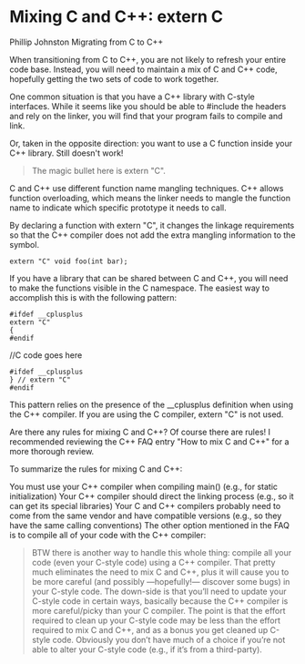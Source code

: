 
# Mixing C and C++: extern C

Phillip Johnston  Migrating from C to C++

When transitioning from C to C++, you are not likely to refresh your entire code base. Instead, you will need to maintain a mix of C and C++ code, hopefully getting the two sets of code to work together.

One common situation is that you have a C++ library with C-style interfaces. While it seems like you should be able to #include the headers and rely on the linker, you will find that your program fails to compile and link.

Or, taken in the opposite direction: you want to use a C function inside your C++ library. Still doesn't work!

>The magic bullet here is extern "C".

C and C++ use different function name mangling techniques. C++ allows function overloading, which means the linker needs to mangle the function name to indicate which specific prototype it needs to call.

By declaring a function with extern "C", it changes the linkage requirements so that the C++ compiler does not add the extra mangling information to the symbol.

    extern "C" void foo(int bar);

If you have a library that can be shared between C and C++, you will need to make the functions visible in the C namespace. The easiest way to accomplish this is with the following pattern:

    #ifdef __cplusplus
    extern "C"
    {
    #endif

//C code goes here

    #ifdef __cplusplus
    } // extern "C"
    #endif

This pattern relies on the presence of the __cplusplus definition when using the C++ compiler. If you are using the C compiler, extern "C" is not used.

Are there any rules for mixing C and C++?
Of course there are rules! I recommended reviewing the C++ FAQ entry "How to mix C and C++" for a more thorough review.

To summarize the rules for mixing C and C++:

You must use your C++ compiler when compiling main() (e.g., for static initialization)
Your C++ compiler should direct the linking process (e.g., so it can get its special libraries)
Your C and C++ compilers probably need to come from the same vendor and have compatible versions (e.g., so they have the same calling conventions)
The other option mentioned in the FAQ is to compile all of your code with the C++ compiler:

> BTW there is another way to handle this whole thing: compile all your code (even your C-style code) using a C++ compiler. That pretty much eliminates the need to mix C and C++, plus it will cause you to be more careful (and possibly —hopefully!— discover some bugs) in your C-style code. The down-side is that you’ll need to update your C-style code in certain ways, basically because the C++ compiler is more careful/picky than your C compiler. The point is that the effort required to clean up your C-style code may be less than the effort required to mix C and C++, and as a bonus you get cleaned up C-style code. Obviously you don’t have much of a choice if you’re not able to alter your C-style code (e.g., if it’s from a third-party).
